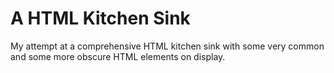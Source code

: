# A HTML Kitchen Sink

My attempt at a comprehensive HTML kitchen sink with some very common and some more obscure HTML elements on display.


